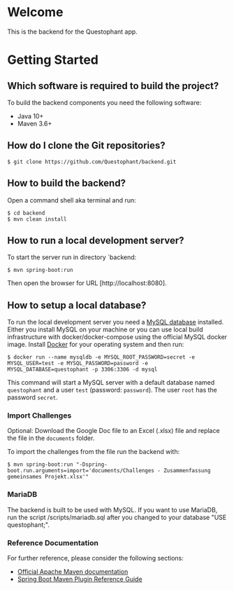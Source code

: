 # Welcome

This is the backend for the Questophant app.

# Getting Started

## Which software is required to build the project?

To build the backend components you need the following software:

- Java 10+
- Maven 3.6+

## How do I clone the Git repositories?
	 
	$ git clone https://github.com/Questophant/backend.git
	 
## How to build the backend?

Open a command shell aka terminal and run:
    
    $ cd backend
    $ mvn clean install

## How to run a local development server?

To start the server run in directory `backend:
    
    $ mvn spring-boot:run

Then open the browser for URL [http://localhost:8080].

## How to setup a local database?

To run the local development server you need a [MySQL database](https://www.mysql.com/) installed. Either you install MySQL on your machine or you can use local build infrastructure with docker/docker-compose using the official MySQL docker image.
Install [Docker](https://docs.docker.com/get-docker/) for your operating system and then run:

    $ docker run --name mysqldb -e MYSQL_ROOT_PASSWORD=secret -e MYSQL_USER=test -e MYSQL_PASSWORD=password -e MYSQL_DATABASE=questophant -p 3306:3306 -d mysql

This command will start a MySQL server with a default database named `questophant` and a user `test` (password: `password`). The  user `root` has the password `secret`.

### Import Challenges

Optional: Download the Google Doc file to an Excel (.xlsx) file and replace the file in the `documents` folder.

To import the challenges from the file run the backend with:
    
    $ mvn spring-boot:run "-Dspring-boot.run.arguments=import='documents/Challenges - Zusammenfassung gemeinsames Projekt.xlsx'"

### MariaDB
The backend is built to be used with MySQL. If you want to use MariaDB, run the script /scripts/mariadb.sql after you changed to your database "USE questophant;".

### Reference Documentation
For further reference, please consider the following sections:

* [Official Apache Maven documentation](https://maven.apache.org/guides/index.html)
* [Spring Boot Maven Plugin Reference Guide](https://docs.spring.io/spring-boot/docs/2.2.6.RELEASE/maven-plugin/)

